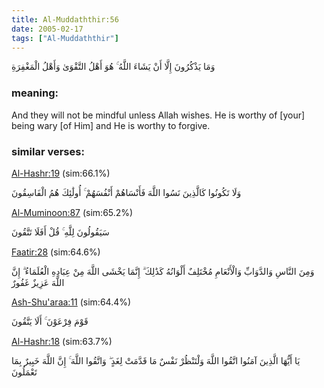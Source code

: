 ```yaml
---
title: Al-Muddaththir:56
date: 2005-02-17
tags: ["Al-Muddaththir"]
---
```

وَمَا يَذْكُرُونَ إِلَّا أَنْ يَشَاءَ اللَّهُ ۚ هُوَ أَهْلُ التَّقْوَىٰ وَأَهْلُ الْمَغْفِرَةِ
### meaning: 
And they will not be mindful unless Allah wishes. He is worthy of [your] being wary [of Him] and He is worthy to forgive.
### similar verses: 

[Al-Hashr:19](/59/19) (sim:66.1%)

وَلَا تَكُونُوا كَالَّذِينَ نَسُوا اللَّهَ فَأَنْسَاهُمْ أَنْفُسَهُمْ ۚ أُولَٰئِكَ هُمُ الْفَاسِقُونَ

[Al-Muminoon:87](/23/87) (sim:65.2%)

سَيَقُولُونَ لِلَّهِ ۚ قُلْ أَفَلَا تَتَّقُونَ

[Faatir:28](/35/28) (sim:64.6%)

وَمِنَ النَّاسِ وَالدَّوَابِّ وَالْأَنْعَامِ مُخْتَلِفٌ أَلْوَانُهُ كَذَٰلِكَ ۗ إِنَّمَا يَخْشَى اللَّهَ مِنْ عِبَادِهِ الْعُلَمَاءُ ۗ إِنَّ اللَّهَ عَزِيزٌ غَفُورٌ

[Ash-Shu'araa:11](/26/11) (sim:64.4%)

قَوْمَ فِرْعَوْنَ ۚ أَلَا يَتَّقُونَ

[Al-Hashr:18](/59/18) (sim:63.7%)

يَا أَيُّهَا الَّذِينَ آمَنُوا اتَّقُوا اللَّهَ وَلْتَنْظُرْ نَفْسٌ مَا قَدَّمَتْ لِغَدٍ ۖ وَاتَّقُوا اللَّهَ ۚ إِنَّ اللَّهَ خَبِيرٌ بِمَا تَعْمَلُونَ
